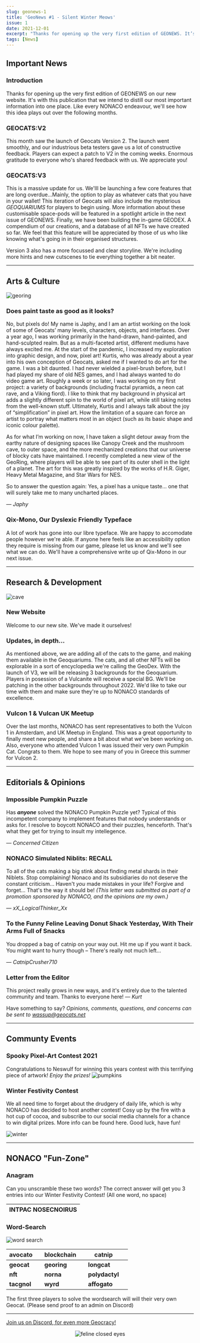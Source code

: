 ```yaml
---
slug: geonews-1
title: 'GeoNews #1 - Silent Winter Meows'
issue: 1
date: 2021-12-01
excerpt: "Thanks for opening up the very first edition of GEONEWS. It’s with this publication that we intend to distill our most important information into one place. Like every NONACO endeavour, we’ll see how this idea evolves and grows over the following months."
tags: [News]
---
```


## **Important News**

### Introduction

Thanks for opening up the very first edition of GEONEWS on our new website. It's with this publication that we intend to distill our most important information into one place. Like every NONACO endeavour, we'll see how this idea plays out over the following months. 

### GEOCATS:V2

This month saw the launch of Geocats Version 2. The launch went smoothly, and our industrious beta testers gave us a lot of constructive feedback. Players can expect a patch to V2 in the coming weeks. Enormous gratitude to everyone who's shared feedback with us. We appreciate you!

### GEOCATS:V3

This is a massive update for us. We'lll be launching a few core features that are long overdue...Mainly, the option to play as whatever cats that you have in your wallet! This iteration of Geocats will also include the mysterious *GEOQUARIUMS* for players to begin using. More information about these customisable space-pods will be featured in a spotlight article in the next issue of GEONEWS. 
Finally, we have been building the in-game GEODEX. A compendium of our creations, and a database of all NFTs we have created so far. We feel that this feature will be appreciated by those of us who like knowing what's going in in their organised structures.

Version 3 also has a more focussed and clear storyline. We're including more hints and new cutscenes to tie everything together a bit neater.



---

## **Arts & Culture**
![georing](/geonews/georing-1.png)
### Does paint taste as good as it looks?

No, but pixels do!
	My name is Japhy, and I am an artist working on the look of some of Geocats’ many levels, characters, objects, and interfaces.  Over a year ago, I was working primarily in the hand-drawn, hand-painted, and hand-sculpted realm. But as a multi-faceted artist, different mediums have always excited me.
	At the start of the pandemic, I increased my exploration into graphic design, and now, pixel art! Kurtis, who was already about a year into his own conception of Geocats, asked me if I wanted to do art for the game. I was a bit daunted. I had never wielded a pixel-brush before, but I had played my share of old NES games, and I had always wanted to do video game art. Roughly a week or so later, I was working on my first project: a variety of backgrounds (including fractal pyramids, a neon cat rave, and a Viking fiord).
	I like to think that my background in physical art adds a slightly different spin to the world of pixel art, while still taking notes from the well-known stuff. Ultimately, Kurtis and I always talk about the joy of “simplification” in pixel art. How the limitation of a square can force an artist to portray what matters most in an object (such as its basic shape and iconic colour palette).


As for what I’m working on now, I have taken a slight detour away from the earthy nature of designing spaces like Canopy Creek and the mushroom cave, to outer space, and the more mechanized creations that our universe of blocky cats have maintained. I recently completed a new view of the GeoRing, where players will be able to see part of its outer shell in the light of a planet. The art for this was greatly inspired by the works of H.R. Giger, Heavy Metal Magazine, and Star Wars for NES.

So to answer the question again: Yes, a pixel has a unique taste… one that will surely take me to many uncharted places.

— *Japhy*


### Qix-Mono, Our Dyslexic Friendly Typeface 

A lot of work has gone into our libre typeface. 
We are happy to accomodate people however we're able. If anyone here feels like an accessibility option they require is missing from our game, please let us know and we'll see what we can do.
We'll have a comprehensive write up of Qix-Mono in our next issue.

---

## **Research & Development**
![cave](/geonews/cave.png)
### New Website

Welcome to our new site. We've made it ourselves!

### Updates, in depth...

As mentioned above, we are adding all of the cats to the game, and making them available in the Geoquariums. The cats, and all other NFTs will be explorable in a sort of encyclopedia we're calling the GeoDex. 
With the launch of V3, we will be releasing 3 backgrounds for the Geoquarium. Players in posession of a Vulcanite will receive a special BG. We'll be patching in the other backgrounds throughout 2022. We'd like to take our time with them and make sure they're up to NONACO standards of excellence.

### Vulcon 1 & Vulcan UK Meetup

Over the last months, NONACO has sent representatives to both the Vulcon 1 in Amsterdam, and UK Meetup in England. This was a great opportunity to finally meet new people, and share a bit about what we've been working on. 
Also, everyone who attended Vulcon 1 was issued their very own Pumpkin Cat. Congrats to them.
We hope to see many of you in Greece this summer for Vulcon 2. 


---
## **Editorials & Opinions**

### **Impossible Pumpkin Puzzle**
Has ***anyone*** solved the NONACO Pumpkin Puzzle yet? Typical of this incompetent company to implement features that nobody understands or asks for. I resolve to boycott NONACO and their puzzles, henceforth. That's what they get for trying to insult my intellegence.

— *Concerned Citizen*

### **NONACO Simulated Niblits: RECALL**
To all of the cats making a big stink about finding metal shards in their Niblets. Stop complaining! Nonaco and its subsidiaries do not deserve the constant criticism... Haven't *you* made mistakes in your life? Forgive and forget... That's the way it should be!
*(This letter was submitted as part of a promotion sponsored by NONACO, and the opinions are my own.)*

— *xX_LogicalThinker_Xx*

### **To the Funny Feline Leaving Donut Shack Yesterday, With Their Arms Full of Snacks**
You dropped a bag of catnip on your way out. Hit me up if you want it back. You might want to hurry though – There's really not much left...

— *CatnipCrusher710*

### Letter from the Editor

This project really grows in new ways, and it's entirely due to the talented community and team. Thanks to everyone here!
— *Kurt*

Have something to say? *Opinions, comments, questions, and concerns can be sent to wassup@geocats.net*

---

## **Communty Events**

### Spooky Pixel-Art Contest 2021

Congratulations to Neswulf for winning this years contest with this terrifying piece of artwork! 
*Enjoy the prizes!* 
![pumpkins](/geonews/pumpkins.gif)
### Winter Festivity Contest

We all need time to forget about the drudgery of daily life, which is why NONACO has decided to host another contest!
Cosy up by the fire with a hot cup of cocoa, and subscribe to our social media channels for a chance to win digital prizes.
More info can be found here. Good luck, have fun!

![winter](/geonews/winter.png)

---

## **NONACO "Fun-Zone"**

### Anagram

Can you unscramble these two words? 
The correct answer will get you 3 entries into our Winter Festivity Contest!
(All one word, no space)

| INTPAC NOSECNOIRUS |
| :----------------: |

### Word-Search
![word search](/geonews/word_search_1.png)


| avocato     |      | blockchain  |      | catnip         |      |
| ----------- | ---- | ----------- | ---- | -------------- | ---- |
| **geocat**  |      | **georing** |      | **longcat**    |      |
| **nft**     |      | **norna**   |      | **polydactyl** |      |
| **tacgnol** |      | **wyrd**    |      | **affogato**   |      |

The first three players to solve the wordsearch will will their very own Geocat.
(Please send proof to an admin on Discord)

---

[Join us on Discord, for even more Geocracy! ](https://discord.gg/JW6mgyN3rk) 

<center>

![feline closed eyes](/geonews/feline_closed_eyes.png)
</center>

<style>
img {
    max-width: 100%;
}
</style>